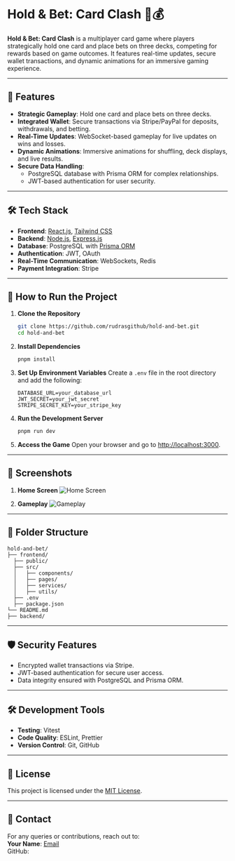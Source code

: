 # Hold & Bet: Card Clash 🎴💰

**Hold & Bet: Card Clash** is a multiplayer card game where players strategically hold one card and place bets on three decks, competing for rewards based on game outcomes. It features real-time updates, secure wallet transactions, and dynamic animations for an immersive gaming experience.

---

## 🚀 **Features**

- **Strategic Gameplay**: Hold one card and place bets on three decks.
- **Integrated Wallet**: Secure transactions via Stripe/PayPal for deposits, withdrawals, and betting.
- **Real-Time Updates**: WebSocket-based gameplay for live updates on wins and losses.
- **Dynamic Animations**: Immersive animations for shuffling, deck displays, and live results.
- **Secure Data Handling**: 
  - PostgreSQL database with Prisma ORM for complex relationships.
  - JWT-based authentication for user security.

---

## 🛠️ **Tech Stack**

- **Frontend**: [React.js](https://reactjs.org/), [Tailwind CSS](https://tailwindcss.com/)
- **Backend**: [Node.js](https://nodejs.org/), [Express.js](https://expressjs.com/)
- **Database**: PostgreSQL with [Prisma ORM](https://www.prisma.io/)
- **Authentication**: JWT, OAuth
- **Real-Time Communication**: WebSockets, Redis
- **Payment Integration**: Stripe

---

## 🔗 **How to Run the Project**

1. **Clone the Repository**
   ```bash
   git clone https://github.com/rudrasgithub/hold-and-bet.git
   cd hold-and-bet
   ```

2. **Install Dependencies**
   ```bash
   pnpm install
   ```

3. **Set Up Environment Variables**
   Create a `.env` file in the root directory and add the following:
   ```
   DATABASE_URL=your_database_url
   JWT_SECRET=your_jwt_secret
   STRIPE_SECRET_KEY=your_stripe_key
   ```

4. **Run the Development Server**
   ```bash
   pnpm run dev
   ```

5. **Access the Game**
   Open your browser and go to [http://localhost:3000](http://localhost:3000).

---

## 🎨 **Screenshots**

1. **Home Screen**
   ![Home Screen](./screenshots/home.png)

2. **Gameplay**
   ![Gameplay](./screenshots/gameplay.png)

---

## 💃 **Folder Structure**

```
hold-and-bet/
├── frontend/
  ├── public/
  ├── src/
  │   ├── components/
  │   ├── pages/
  │   ├── services/
  │   ├── utils/
  ├── .env
  ├── package.json
└── README.md
├── backend/
```

---

## 🛡️ **Security Features**

- Encrypted wallet transactions via Stripe.
- JWT-based authentication for secure user access.
- Data integrity ensured with PostgreSQL and Prisma ORM.

---

## 🛠️ **Development Tools**

- **Testing**: Vitest
- **Code Quality**: ESLint, Prettier
- **Version Control**: Git, GitHub

---

## 📝 **License**

This project is licensed under the [MIT License](LICENSE).

---

## 📧 **Contact**

For any queries or contributions, reach out to:  
**Your Name**: [Email](mailto:rudramanaidu99@gmail.com)  
GitHub: [](https://github.com/rudrasgithub)
